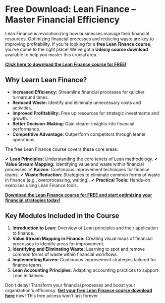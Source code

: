 # Free Download: Lean Finance – Master Financial Efficiency

Lean Finance is revolutionizing how businesses manage their financial resources. Optimizing financial processes and reducing waste are key to improving profitability. If you’re looking for a **free Lean Finance course**, you've come to the right place!  We've got a **Udemy course download** available to help you master this crucial area.

[**Click here to download the Lean Finance course for FREE!**](https://udemywork.com/lean-finance)

## Why Learn Lean Finance?

*   **Increased Efficiency:** Streamline financial processes for quicker turnaround times.
*   **Reduced Waste:** Identify and eliminate unnecessary costs and activities.
*   **Improved Profitability:** Free up resources for strategic investments and growth.
*   **Better Decision-Making:** Gain clearer insights into financial performance.
*   **Competitive Advantage:** Outperform competitors through leaner operations.

The free Lean Finance course covers these core areas:

✔ **Lean Principles:** Understanding the core tenets of Lean methodology.
✔ **Value Stream Mapping:** Identifying value and waste within financial processes.
✔ **Kaizen:** Continuous improvement techniques for finance teams.
✔ **Waste Reduction:** Strategies to eliminate common forms of waste in finance (e.g., overprocessing, waiting).
✔ **Practical Tools:** Hands-on exercises using Lean Finance tools.

[**Download the Lean Finance course for FREE and start optimizing your financial strategies today!**](https://udemywork.com/lean-finance)

## Key Modules Included in the Course

1.  **Introduction to Lean:** Overview of Lean principles and their application to finance.
2.  **Value Stream Mapping in Finance:** Creating visual maps of financial processes to identify areas for improvement.
3.  **Identifying and Eliminating Waste:** Learning to spot and remove common forms of waste within financial workflows.
4.  **Implementing Kaizen:** Continuous improvement strategies tailored for finance teams.
5.  **Lean Accounting Principles:** Adapting accounting practices to support Lean initiatives.

Don't delay! Transform your financial processes and boost your organization's efficiency. **[Get your free Lean Finance course download here](https://udemywork.com/lean-finance)** now! This free access won't last forever.
